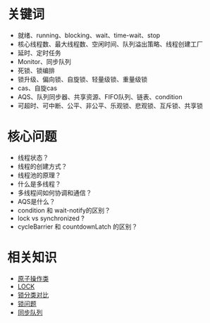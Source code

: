 # 关键词
* 就绪、running、blocking、wait、time-wait、stop
* 核心线程数、最大线程数、空闲时间、队列溢出策略、线程创建工厂
* 延时、定时任务
* Monitor、同步队列
* 死锁、锁编排
* 锁升级、偏向锁、自旋锁、轻量级锁、重量级锁
* cas、自旋cas
* AQS、队列同步器、共享资源、FIFO队列、链表、condition
* 可超时、可中断、公平、非公平、乐观锁、悲观锁、互斥锁、共享锁


# 核心问题
* 线程状态？
* 线程的创建方式？
* 线程池的原理？
* 什么是多线程？
* 多线程间如何协调和通信？
* AQS是什么？
* condition 和 wait-notify的区别？
* lock vs synchronized ?
* cycleBarrier 和 countdownLatch 的区别？



# 相关知识
* [原子操作类](atomic%2Freadme.md)
* [LOCK](lock%2Freadme.md)
* [锁分类对比](lock%2F%E9%94%81%E5%88%86%E7%B1%BB%E5%AF%B9%E6%AF%94.md)
* [锁问题](lock%2F%E9%9D%A2%E8%AF%95%E9%A2%98.md)
* [同步队列](queue%2Freadme.md)

